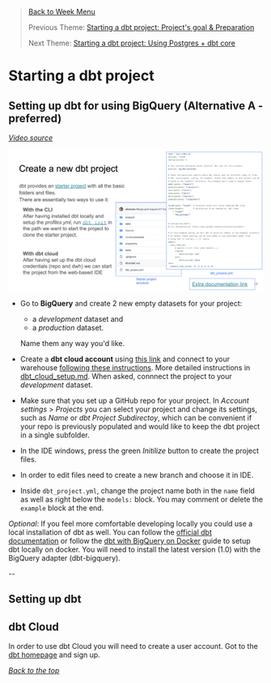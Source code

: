 >[Back to Week Menu](README.md)
>
>Previous Theme: [Starting a dbt project: Project's goal & Preparation](goal_preparation.md)
>
>Next Theme: [Starting a dbt project: Using Postgres + dbt core](dbt_project_pg_dbt_core.md)

# Starting a dbt project

## Setting up dbt for using BigQuery (Alternative A - preferred)
_[Video source](https://www.youtube.com/watch?v=iMxh6s_wL4Q&list=PL3MmuxUbc_hJed7dXYoJw8DoCuVHhGEQb&index=36)_

![dbt_project](../images/04_dbt_project.png)

- Go to **BigQuery** and create 2 new empty datasets for your project:
  - a _development_ dataset and 
  - a _production_ dataset.
  
  Name them any way you'd like.
- Create a **dbt cloud account** using [this link](https://www.getdbt.com/signup/) and connect to your warehouse [following these instructions](https://docs.getdbt.com/docs/dbt-cloud/cloud-configuring-dbt-cloud/cloud-setting-up-bigquery-oauth). More detailed instructions in [dbt_cloud_setup.md](dbt_cloud_setup.md). When asked, connnect the project to your _development_ dataset.
- Make sure that you set up a GitHub repo for your project. In _Account settings_ > _Projects_ you can select your project and change its settings, such as _Name_ or _dbt Project Subdirectoy_, which can be convenient if your repo is previously populated and would like to keep the dbt project in a single subfolder.
- In the IDE windows, press the green _Initilize_ button to create the project files.
- In order to edit files need to create a new branch and choose it in IDE.
- Inside `dbt_project.yml`, change the project name both in the `name` field as well as right below the `models:` block. You may comment or delete the `example` block at the end.

_Optional_: If you feel more comfortable developing locally you could use a local installation of dbt as well. You can follow the [official dbt documentation](https://docs.getdbt.com/dbt-cli/installation) or follow the [dbt with BigQuery on Docker](docker_setup/README.md) guide to setup dbt locally on docker. You will need to install the latest version (1.0) with the BigQuery adapter (dbt-bigquery). 





--


## Setting up dbt


## dbt Cloud



In order to use dbt Cloud you will need to create a user account. Got to the [dbt homepage](https://www.getdbt.com/) and sign up.







_[Back to the top](#starting-a-dbt-project)_